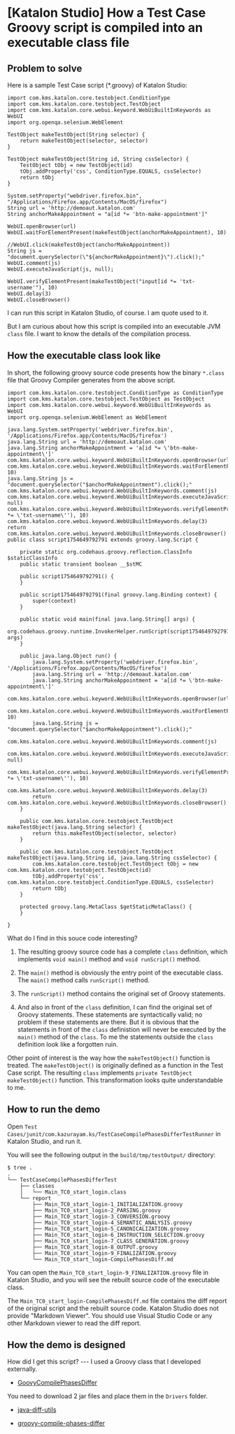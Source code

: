 # \[Katalon Studio\] How a Test Case Groovy script is compiled into an executable class file

## Problem to solve

Here is a sample Test Case script (\*.groovy) of Katalon Studio:

    import com.kms.katalon.core.testobject.ConditionType
    import com.kms.katalon.core.testobject.TestObject
    import com.kms.katalon.core.webui.keyword.WebUiBuiltInKeywords as WebUI
    import org.openqa.selenium.WebElement

    TestObject makeTestObject(String selector) {
        return makeTestObject(selector, selector)
    }

    TestObject makeTestObject(String id, String cssSelector) {
        TestObject tObj = new TestObject(id)
        tObj.addProperty('css', ConditionType.EQUALS, cssSelector)
        return tObj 
    }

    System.setProperty("webdriver.firefox.bin", "/Applications/Firefox.app/Contents/MacOS/firefox")
    String url = 'http://demoaut.katalon.com'
    String anchorMakeAppointment = "a[id *= 'btn-make-appointment']"

    WebUI.openBrowser(url)
    WebUI.waitForElementPresent(makeTestObject(anchorMakeAppointment), 10)

    //WebUI.click(makeTestObject(anchorMakeAppointment))
    String js = "document.querySelector(\"${anchorMakeAppointment}\").click();"
    WebUI.comment(js)
    WebUI.executeJavaScript(js, null);

    WebUI.verifyElementPresent(makeTestObject("input[id *= 'txt-username'"), 10)
    WebUI.delay(3)
    WebUI.closeBrowser()

I can run this script in Katalon Studio, of course. I am quote used to it.

But I am curious about how this script is compiled into an executable JVM `class` file. I want to know the details of the compilation process.

## How the executable class look like

In short, the following groovy source code presents how the binary `*.class` file that Groovy Compiler generates from the above script.

    import com.kms.katalon.core.testobject.ConditionType as ConditionType
    import com.kms.katalon.core.testobject.TestObject as TestObject
    import com.kms.katalon.core.webui.keyword.WebUiBuiltInKeywords as WebUI
    import org.openqa.selenium.WebElement as WebElement

    java.lang.System.setProperty('webdriver.firefox.bin', '/Applications/Firefox.app/Contents/MacOS/firefox')
    java.lang.String url = 'http://demoaut.katalon.com'
    java.lang.String anchorMakeAppointment = 'a[id *= \'btn-make-appointment\']'
    com.kms.katalon.core.webui.keyword.WebUiBuiltInKeywords.openBrowser(url)
    com.kms.katalon.core.webui.keyword.WebUiBuiltInKeywords.waitForElementPresent(this.makeTestObject(anchorMakeAppointment), 10)
    java.lang.String js = "document.querySelector("$anchorMakeAppointment").click();"
    com.kms.katalon.core.webui.keyword.WebUiBuiltInKeywords.comment(js)
    com.kms.katalon.core.webui.keyword.WebUiBuiltInKeywords.executeJavaScript(js, null)
    com.kms.katalon.core.webui.keyword.WebUiBuiltInKeywords.verifyElementPresent(this.makeTestObject('input[id *= \'txt-username\''), 10)
    com.kms.katalon.core.webui.keyword.WebUiBuiltInKeywords.delay(3)
    return com.kms.katalon.core.webui.keyword.WebUiBuiltInKeywords.closeBrowser()
    public class script1754649792791 extends groovy.lang.Script { 

        private static org.codehaus.groovy.reflection.ClassInfo $staticClassInfo 
        public static transient boolean __$stMC 

        public script1754649792791() {
        }

        public script1754649792791(final groovy.lang.Binding context) {
            super(context)
        }

        public static void main(final java.lang.String[] args) {
            org.codehaus.groovy.runtime.InvokerHelper.runScript(script1754649792791, args)
        }

        public java.lang.Object run() {
            java.lang.System.setProperty('webdriver.firefox.bin', '/Applications/Firefox.app/Contents/MacOS/firefox')
            java.lang.String url = 'http://demoaut.katalon.com'
            java.lang.String anchorMakeAppointment = 'a[id *= \'btn-make-appointment\']'
            com.kms.katalon.core.webui.keyword.WebUiBuiltInKeywords.openBrowser(url)
            com.kms.katalon.core.webui.keyword.WebUiBuiltInKeywords.waitForElementPresent(this.makeTestObject(anchorMakeAppointment), 10)
            java.lang.String js = "document.querySelector("$anchorMakeAppointment").click();"
            com.kms.katalon.core.webui.keyword.WebUiBuiltInKeywords.comment(js)
            com.kms.katalon.core.webui.keyword.WebUiBuiltInKeywords.executeJavaScript(js, null)
            com.kms.katalon.core.webui.keyword.WebUiBuiltInKeywords.verifyElementPresent(this.makeTestObject('input[id *= \'txt-username\''), 10)
            com.kms.katalon.core.webui.keyword.WebUiBuiltInKeywords.delay(3)
            return com.kms.katalon.core.webui.keyword.WebUiBuiltInKeywords.closeBrowser()
        }

        public com.kms.katalon.core.testobject.TestObject makeTestObject(java.lang.String selector) {
            return this.makeTestObject(selector, selector)
        }

        public com.kms.katalon.core.testobject.TestObject makeTestObject(java.lang.String id, java.lang.String cssSelector) {
            com.kms.katalon.core.testobject.TestObject tObj = new com.kms.katalon.core.testobject.TestObject(id)
            tObj.addProperty('css', com.kms.katalon.core.testobject.ConditionType.EQUALS, cssSelector)
            return tObj 
        }

        protected groovy.lang.MetaClass $getStaticMetaClass() {
        }

    }

What do I find in this souce code interesting?

1.  The resulting groovy source code has a complete `class` definition, which implements `void main()` method and `void runScript()` method.

2.  The `main()` method is obviously the entry point of the executable class. The `main()` method calls `runScript()` method.

3.  The `runScript()` method contains the original set of Groovy statements.

4.  And also in front of the `class` definition, I can find the original set of Groovy statements. These statements are syntactically valid; no problem if these statements are there. But it is obvious that the statements in front of the `class` definistion will never be executed by the `main()` method of the `class`. To me the statements outside the `class` definition look like a forgotten ruin.

Other point of interest is the way how the `makeTestObject()` function is treated. The `makeTestObject()` is originally defined as a function in the Test Case script. The resulting `class` implements `private TestObject makeTestObject()` function. This transformation looks quite understandable to me.

## How to run the demo

Open `Test Cases/junit/com.kazurayam.ks/TestCaseCompilePhasesDifferTestRunner` in Katalon Studio, and run it.

You will see the following output in the `build/tmp/testOutput/` directory:

    $ tree .
    .
    └── TestCaseCompilePhasesDifferTest
        ├── classes
        │   └── Main_TC0_start_login.class
        └── report
            ├── Main_TC0_start_login-1_INITIALIZATION.groovy
            ├── Main_TC0_start_login-2_PARSING.groovy
            ├── Main_TC0_start_login-3_CONVERSION.groovy
            ├── Main_TC0_start_login-4_SEMANTIC_ANALYSIS.groovy
            ├── Main_TC0_start_login-5_CANONICALIZATION.groovy
            ├── Main_TC0_start_login-6_INSTRUCTION_SELECTION.groovy
            ├── Main_TC0_start_login-7_CLASS_GENERATION.groovy
            ├── Main_TC0_start_login-8_OUTPUT.groovy
            ├── Main_TC0_start_login-9_FINALIZATION.groovy
            └── Main_TC0_start_login-CompilePhasesDiff.md

You can open the `Main_TC0_start_login-9_FINALIZATION.groovy` file in Katalon Studio, and you will see the rebuilt source code of the executable class.

The `Main_TC0_start_login-CompilePhasesDiff.md` file contains the diff report of the original script and the rebuilt source code. Katalon Studio does not provide "Markdown Viewer". You should use Visual Studio Code or any other Markdown viewer to read the diff report.

## How the demo is designed

How did I get this script? --- I used a Groovy class that I developed externally.

-   [GoovyCompilePhasesDiffer](https://github.com/kazurayam/GroovyCompilePhasesDiffer)

You need to download 2 jar files and place them in the `Drivers` folder.

-   [java-diff-utils](https://mvnrepository.com/artifact/io.github.java-diff-utils/java-diff-utils/4.16)

-   [groovy-compile-phases-differ](https://github.com/kazurayam/GroovyCompilePhasesDiffer/releases/tag/untagged-08d7fdce06c7a67b200e)
